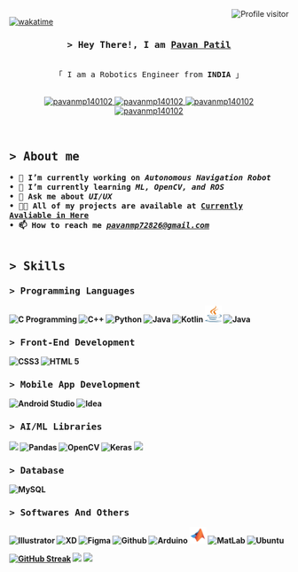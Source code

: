 <a href="https://komarev.com/ghpvc/?username=pavanmp140102">
  <img align="right" src="https://komarev.com/ghpvc/?username=pavanmp140102&label=Visitors&color=0e75b6&style=flat" alt="Profile visitor" />
</a>


[![wakatime](https://wakatime.com/badge/user/1de12938-7857-4372-b68c-63f10fbec87e.svg)](https://wakatime.com/@1de12938-7857-4372-b68c-63f10fbec87e)

<!-- Intro  -->
<h3 align="center">
        <samp>&gt; Hey There!, I am
                <b><a target="_blank" href="https://pavanmp140102.com">Pavan Patil</a></b>
        </samp>
</h3>


<p align="center"> 
  <samp>
    <br>
    「 I am a Robotics Engineer from <b>INDIA </b> 」
    <br>
    <br>
  </samp>
</p>

<p align="center">
 <a href="https://pavanmp140102.github.io/Me/" target="blank">
  <img src="https://img.shields.io/badge/Website-DC143C?style=for-the-badge&logo=medium&logoColor=white" alt="pavanmp140102" />
 </a>
 <a href="https://linkedin.com/in/pavan-patil-b07b69209" target="_blank">
  <img src="https://img.shields.io/badge/LinkedIn-0077B5?style=for-the-badge&logo=linkedin&logoColor=white" alt="pavanmp140102"/>
 </a>
 <a href="https://dev.to/pavanmp72826" target="_blank">
  <img src="https://img.shields.io/badge/dev.to-0A0A0A?style=for-the-badge&logo=dev.to&logoColor=white" alt="pavanmp140102" />
 </a>
 <a href="https://instagram.com/pavanmp140102.dev" target="_blank">
  <img src="https://img.shields.io/badge/Instagram-fe4164?style=for-the-badge&logo=instagram&logoColor=white" alt="pavanmp140102" />
 </a> 
 
</p>
<br />

<!-- About Section -->
<h2 align="left">
<samp> &gt; <b>About me<b></samp>
</h2>

<samp> • 🔭 I’m currently working on <b><i>Autonomous Navigation Robot</i></b>
<br>
• 🌱 I’m currently learning <b><i>ML, OpenCV, and ROS</i></b>
<br>
• 💬 Ask me about <b><i>UI/UX</i></b>
<br>
• 👨‍💻 All of my projects are available at <a href = "github.com/pavanmp140102"> Currently Avaliable in Here</a>
<br>
• 📫 How to reach me <i>pavanmp72826@gmail.com</i>
<br>
<br>
</samp>

<h2 align = "left">
<samp> &gt; <b>Skills</b></samp><br>
<h3><samp>&gt; Programming Languages<samp><br>
</h3>
</h2>

![C Programming](https://img.shields.io/badge/C%20Programming-A8B9CC?style=for-the-badge&labelColor=black&logo=C&logoColor=A8B9CC)
![C++](https://img.shields.io/badge/C%20++-00599C?style=for-the-badge&labelColor=black&logo=C&logoColor=00599C)
![Python](https://img.shields.io/badge/Python-3776AB?style=for-the-badge&labelColor=black&logo=python&logoColor=3776AB)
![Java](https://img.shields.io/badge/Java-F80000?style=for-the-badge&labelColor=black&logo=oracle&logoColor=F80000)
![Kotlin](https://img.shields.io/badge/Kotlin-7F52FF?style=for-the-badge&labelColor=black&logo=kotlin&logoColor=7F52FF)
<img width="30" height="30" src="https://raw.githubusercontent.com/pavanmp140102/pavanmp140102/35a9333cb66619320f4b646e0fda87c224b8e450/logos/Java.svg"> ![Java](https://img.shields.io/badge/Java-f89820?style=for-the-badge&labelColor=black&logo=java&logoColor=f89820)

<h3><samp>&gt; Front-End Development<samp><br>
</h3>

![CSS3](https://img.shields.io/badge/Css%203-1572B6?style=for-the-badge&labelColor=black&logo=css3&logoColor=1572B6)
![HTML 5](https://img.shields.io/badge/HTML%205-E34F26?style=for-the-badge&labelColor=black&logo=html5&logoColor=E34F26)

<h3><samp>&gt; Mobile App Development<samp><br>
</h3>

![Android Studio](https://img.shields.io/badge/Android%20Studio-3DDC84?style=for-the-badge&labelColor=black&logo=androidstudio&logoColor=3DDC84)
![Idea](https://img.shields.io/badge/Intellij%20Idea-000000?style=for-the-badge&labelColor=white&logo=intellijidea&logoColor=000000)

<h3><samp>&gt; AI/ML Libraries<samp><br>
</h3>

![](https://img.shields.io/badge/NumPy-013243?style=for-the-badge&labelColor=black&logo=numpy&logoColor=013243)
![Pandas](https://img.shields.io/badge/Pandas-150458?style=for-the-badge&labelColor=black&logo=pandas&logoColor=150458)
![OpenCV](https://img.shields.io/badge/Open%20CV-5C3EE8?style=for-the-badge&labelColor=black&logo=opencv&logoColor=5C3EE8)
![Keras](https://img.shields.io/badge/Keras-D00000?style=for-the-badge&labelColor=black&logo=keras&logoColor=D00000)
![](https://img.shields.io/badge/Scikit%20Learn-F7931E?style=for-the-badge&labelColor=black&logo=scikitlearn&logoColor=F7931E)

<h3><samp>&gt; Database<samp><br>
</h3>

![MySQL](https://img.shields.io/badge/MySQL-4479A1?style=for-the-badge&labelColor=black&logo=mysql&logoColor=4479A1)

<h3><samp>&gt; Softwares And Others<samp><br>
</h3>

![Illustrator](https://img.shields.io/badge/Adobe%20Illustrator-FF9A00?style=for-the-badge&labelColor=black&logo=adobeillustrator&logoColor=FF9A00)
![XD](https://img.shields.io/badge/Adobe%20XD-FF61F6?style=for-the-badge&labelColor=black&logo=adobexd&logoColor=FF61F6)
![Figma](https://img.shields.io/badge/Figma-F24E1E?style=for-the-badge&labelColor=black&logo=figma&logoColor=F24E1E)
![Github](https://img.shields.io/badge/Git/Github-181717?style=for-the-badge&labelColor=black&logo=github&logoColor=181717)
![Arduino](https://img.shields.io/badge/Arduino-00979D?style=for-the-badge&labelColor=black&logo=arduino&logoColor=00979D)
<img width="30" height="30" src="https://raw.githubusercontent.com/pavanmp140102/pavanmp140102/35a9333cb66619320f4b646e0fda87c224b8e450/logos/matlab-svgrepo-com.svg"> ![MatLab](https://img.shields.io/badge/Matlab-FF0000?style=for-the-badge&labelColor=black&logo=matlab&logoColor=FF0000)
![Ubuntu](https://img.shields.io/badge/Ubuntu-E95420?style=for-the-badge&labelColor=black&logo=ubuntu&logoColor=E95420)


[![GitHub Streak](http://github-readme-streak-stats.herokuapp.com?user=pavanmp140102&theme=nightowl&hide_border=true&exclude_days=Sun)](https://git.io/streak-stats)
![](http://github-profile-summary-cards.vercel.app/api/cards/profile-details?username=pavanmp140102&theme=nightowl)
![](http://github-profile-summary-cards.vercel.app/api/cards/repos-per-language?username=pavanmp140102&theme=nightowl)
